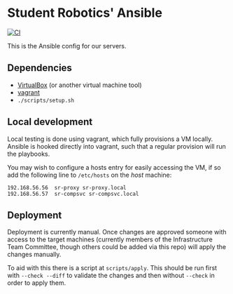 # Student Robotics' Ansible

[![CI](https://github.com/RealOrangeOne/srobo-server-web/actions/workflows/ci.yml/badge.svg)](https://github.com/RealOrangeOne/srobo-server-web/actions/workflows/ci.yml)

This is the Ansible config for our servers.

## Dependencies

- [VirtualBox](https://www.virtualbox.org/) (or another virtual machine tool)
- [vagrant](https://www.vagrantup.com/)
- `./scripts/setup.sh`

## Local development

Local testing is done using vagrant, which fully provisions a VM locally. Ansible is hooked directly into vagrant, such that a regular provision will run the playbooks.

You may wish to configure a hosts entry for easily accessing the VM, if so add
the following line to `/etc/hosts` on the *host* machine:

```
192.168.56.56  sr-proxy sr-proxy.local
192.168.56.57  sr-compsvc sr-compsvc.local
```

## Deployment

Deployment is currently manual. Once changes are approved someone with access to
the target machines (currently members of the Infrastructure Team Committee,
though others could be added via this repo) will apply the changes manually.

To aid with this there is a script at `scripts/apply`. This should be run first
with `--check --diff` to validate the changes and then without `--check` in
order to apply them.
